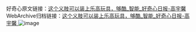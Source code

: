 好奇心原文链接：[这个义肢可以装上乐高玩具，够酷_智能_好奇心日报-高宇馨 ](https://www.qdaily.com/articles/12159.html)
WebArchive归档链接：[这个义肢可以装上乐高玩具，够酷_智能_好奇心日报-高宇馨 ](http://web.archive.org/web/20190623171940/https://www.qdaily.com/articles/12159.html)
![image](http://ww3.sinaimg.cn/large/007d5XDply1g3x040lxnsj30u0382tvr)